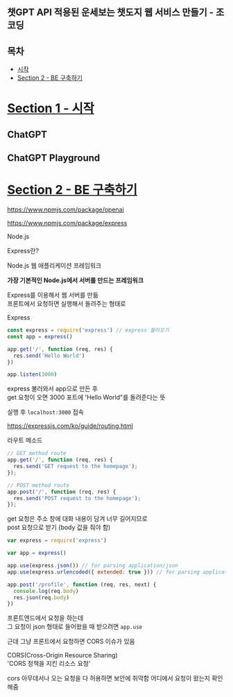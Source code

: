## 챗GPT API 적용된 운세보는 챗도지 웹 서비스 만들기 - 조코딩

## 목차

- [시작](#section-1---시작)
- [Section 2 - BE 구축하기](#section-2---be-구축하기)



# [Section 1 - 시작](#목차)

## ChatGPT

## ChatGPT Playground


# [Section 2 - BE 구축하기](#목차)


https://www.npmjs.com/package/openai


https://www.npmjs.com/package/express

Node.js

Express란?

Node.js 웹 애플리케이션 프레임워크

**가장 기본적인 Node.js에서 서버를 만드는 프레임워크**

Express를 이용해서 웹 서버를 만듦  
프론트에서 요청하면 실행해서 돌려주는 형태로

Express

```js
const express = require('express') // express 불러오기
const app = express()

app.get('/', function (req, res) {
  res.send('Hello World')
})

app.listen(3000)
```

express 불러와서 app으로 만든 후  
get 요청이 오면 3000 포트에 'Hello World"를 돌려준다는 뜻

실행 후 `localhost:3000` 접속

https://expressjs.com/ko/guide/routing.html



라우트 메소드

```js
// GET method route
app.get('/', function (req, res) {
  res.send('GET request to the homepage');
});

// POST method route
app.post('/', function (req, res) {
  res.send('POST request to the homepage');
});
```

get 요청은 주소 창에 대화 내용이 담겨 너무 길어지므로  
post 요청으로 받기 (body 값을 줘야 함)

```js
var express = require('express')

var app = express()

app.use(express.json()) // for parsing application/json
app.use(express.urlencoded({ extended: true })) // for parsing application/x-www-form-urlencoded

app.post('/profile', function (req, res, next) {
  console.log(req.body)
  res.json(req.body)
})
```

프론트엔드에서 요청을 하는데  
그 요청이 json 형태로 들어왔을 때 받으려면 `app.use`

근데 그냥 프론트에서 요청하면 CORS 이슈가 있음  

CORS(Cross-Origin Resource Sharing)  
'CORS 정책을 지킨 리소스 요청'

cors
아무데서나 오는 요청을 다 허용하면 보안에 취약함
어디에서 요청이 왔는지 확인해줌
